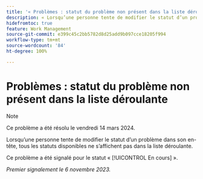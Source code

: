 ```yaml
---
title: '« Problèmes : statut du problème non présent dans la liste déroulante »'
description: « Lorsqu’une personne tente de modifier le statut d’un problème dans son en-tête, tous les statuts disponibles ne s’affichent pas dans la liste déroulante. »
hidefromtoc: true
feature: Work Management
source-git-commit: e399c45c2bb5782d8d25add9b097cce18205f994
workflow-type: tm+mt
source-wordcount: '84'
ht-degree: 100%

---
```



# Problèmes : statut du problème non présent dans la liste déroulante

>[!NOTE]
>
>Ce problème a été résolu le vendredi 14 mars 2024.

Lorsqu’une personne tente de modifier le statut d’un problème dans son en-tête, tous les statuts disponibles ne s’affichent pas dans la liste déroulante.

Ce problème a été signalé pour le statut « [!UICONTROL En cours] ».

_Premier signalement le 6 novembre 2023._
